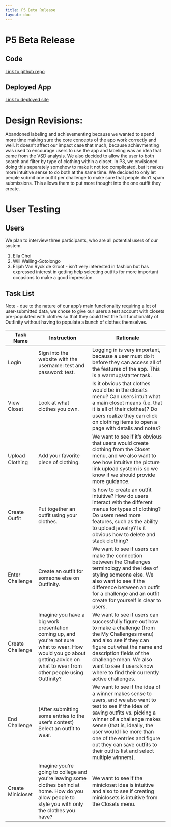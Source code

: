 ```yaml
---
title: P5 Beta Release
layout: doc
---
```



# P5 Beta Release
## Code


[Link to github repo](https://github.com/dismint/outfinity)


## Deployed App


[Link to deployed site](https://outfinity-dismints-projects.vercel.app/)


# Design Revisions:
Abandoned labeling and achievementing because we wanted to spend more time making sure the core concepts of the app work correctly and well. It doesn’t affect our impact case that much, because achievmenting was used to encourage users to use the app and labeling was an idea that came from the VSD analysis.
We also decided to allow the user to both search and filter by type of clothing within a closet. In P3, we envisioned doing this separately somehow to make it not too complicated, but it makes more intuitive sense to do both at the same time.
We decided to only let people submit one outfit per challenge to make sure that people don’t spam submissions. This allows them to put more thought into the one outfit they create.




<!--Accounts:
User: jen, password: kim - used for jennifer’s testing
User: populator, password: 1 - used for populating -->




# User Testing
<!--## User List
We plan to interview three -->


## Users

We plan to interview three participants, who are all potential users of our system.
1. Ella Choi
2. Will Walling-Sotolongo 
3. Elijah Van Ryck de Groot - isn’t very interested in fashion but has expressed interest in getting help selecting outfits for more important occasions to make a good impression.


## Task List
Note - due to the nature of our app’s main functionality requiring a lot of user-submitted data, we chose to give our users a test account with closets pre-populated with clothes so that they could test the full functionality of Outfinity without having to populate a bunch of clothes themselves.








| Task Name        |  Instruction  |  Rationale |
| -------------    | ----------- | ---- |
| Login | Sign into the website with the username: test and password: test. | Logging in is very important, because a user must do it before they can access all of the features of the app. This is a warmup/starter task. |
| View Closet | Look at what clothes you own. | Is it obvious that clothes would be in the closets menu? Can users intuit what a main closet means (i.e. that it is all of their clothes)? Do users realize they can click on clothing items to open a page with details and notes? |
| Upload Clothing  | Add your favorite piece of clothing. | We want to see if it’s obvious that users would create clothing from the Closet menu, and we also want to see how intuitive the picture link upload system is so we know if we should provide more guidance. |
| Create Outfit | Put together an outfit using your clothes. | Is how to create an outfit intuitive? How do users interact with the different menus for types of clothing? Do users need more features, such as the ability to upload jewelry? Is it obvious how to delete and stack clothing? |
| Enter Challenge | Create an outfit for someone else on Outfinity. | We want to see if users can make the connection between the Challenges terminology and the idea of styling someone else. We also want to see if the difference between an outfit for a challenge and an outfit create for yourself is clear to users. |
| Create Challenge | Imagine you have a big work presentation coming up, and you’re not sure what to wear. How would you go about getting advice on what to wear from other people using Outfinity? | We want to see if users can successfully figure out how to make a challenge (from the My Challenges menu) and also see if they can figure out what the name and description fields of the challenge mean. We also want to see if users know where to find their currently active challenges. |
| End Challenge | (After submitting some entries to the user’s contest) Select an outfit to wear. | We want to see if the idea of a winner makes sense to users, and we also want to test to see if the idea of saving outfits vs. picking a winner of a challenge makes sense (that is, ideally, the user would like more than one of the entries and figure out they can save outfits to their outfits list and select multiple winners). |
| Create Minicloset | Imagine you’re going to college and you’re leaving some clothes behind at home. How do you allow people to style you with only the clothes you have? | We want to see if the minicloset idea is intuitive and also to see if creating miniclosets is intuitive from the Closets menu. |
